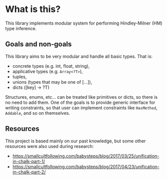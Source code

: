 # What is this?
This library implements modular system for performing Hindley-Milner (HM) type inference.

## Goals and non-goals
This library aims to be very modular and handle all basic types. That is:
- concrete types (e.g. int, float, string),
- applicative types (e.g. `Array<?T>`),
- tuples,
- unions (types that may be one of [...]),
- dicts ([key] -> ?T)

Structures, enums, etc... can be treated like primitives or dicts, so there is no need to add them.
One of the goals is to provide generic interface for writing constraints, so that user can
implement constraints like `HasMethod`, `Addable`, and so on themselves.

## Resources
This project is based mainly on our past knowledge, but some other resources were also used during research:
- https://smallcultfollowing.com/babysteps/blog/2017/03/25/unification-in-chalk-part-1/
- https://smallcultfollowing.com/babysteps/blog/2017/04/23/unification-in-chalk-part-2/
